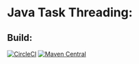 # Java Task Threading:

## Build:
[![CircleCI](https://circleci.com/gh/deinok/java-task-threading.svg?style=svg)](https://circleci.com/gh/deinok/java-task-threading)
[![Maven Central](https://img.shields.io/maven-central/v/com.github.deinok/java-task-threading.svg)](https://mvnrepository.com/artifact/com.github.deinok/java-task-threading-java)
